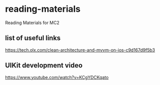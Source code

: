 # reading-materials
Reading Materials for MC2

## list of useful links
https://tech.olx.com/clean-architecture-and-mvvm-on-ios-c9d167d9f5b3

## UIKit development video
https://www.youtube.com/watch?v=KCgYDCKqato
